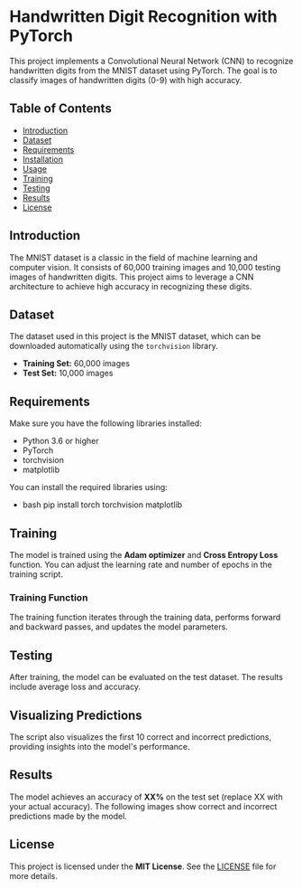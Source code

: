 
# Handwritten Digit Recognition with PyTorch

This project implements a Convolutional Neural Network (CNN) to recognize handwritten digits from the MNIST dataset using PyTorch. The goal is to classify images of handwritten digits (0-9) with high accuracy.

## Table of Contents

- [Introduction](#introduction)
- [Dataset](#dataset)
- [Requirements](#requirements)
- [Installation](#installation)
- [Usage](#usage)
- [Training](#training)
- [Testing](#testing)
- [Results](#results)
- [License](#license)

## Introduction

The MNIST dataset is a classic in the field of machine learning and computer vision. It consists of 60,000 training images and 10,000 testing images of handwritten digits. This project aims to leverage a CNN architecture to achieve high accuracy in recognizing these digits.

## Dataset

The dataset used in this project is the MNIST dataset, which can be downloaded automatically using the `torchvision` library. 

- **Training Set:** 60,000 images
- **Test Set:** 10,000 images

## Requirements

Make sure you have the following libraries installed:

- Python 3.6 or higher
- PyTorch
- torchvision
- matplotlib

You can install the required libraries using:

- bash
pip install torch torchvision matplotlib

## Training

The model is trained using the **Adam optimizer** and **Cross Entropy Loss** function. You can adjust the learning rate and number of epochs in the training script.

### Training Function

The training function iterates through the training data, performs forward and backward passes, and updates the model parameters.

## Testing

After training, the model can be evaluated on the test dataset. The results include average loss and accuracy.

## Visualizing Predictions

The script also visualizes the first 10 correct and incorrect predictions, providing insights into the model's performance.

## Results

The model achieves an accuracy of **XX%** on the test set (replace XX with your actual accuracy). The following images show correct and incorrect predictions made by the model.

## License

This project is licensed under the **MIT License**. See the [LICENSE](LICENSE) file for more details.


